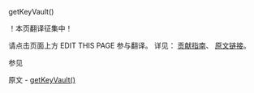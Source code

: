  getKeyVault()

 ！本页翻译征集中！

请点击页面上方 EDIT THIS PAGE 参与翻译。
详见：
[贡献指南]( https://github.com/whaleal/MongoDB-Manual-zh/blob/master/CONTRIBUTING.md )、
[原文链接](  https://docs.mongodb.com/manual/reference/method/getKeyVault/  )。

 参见

原文 - [getKeyVault()]( https://docs.mongodb.com/manual/reference/method/getKeyVault/ )

